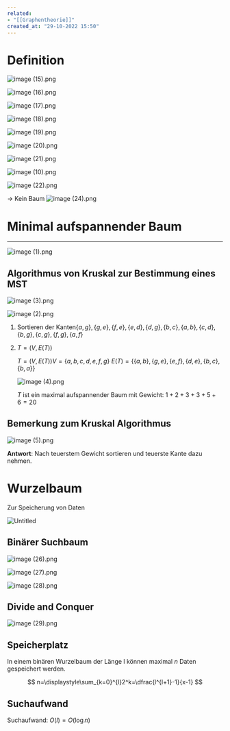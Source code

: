 ```yaml
---
related:
- "[[Graphentheorie]]"
created_at: "29-10-2022 15:50"
---
```



# Definition

![image (15).png](image_(15)%203.png)

![image (16).png](image_(16)%204.png)

![image (17).png](image_(17)%206.png)

![image (18).png](image_(18)%204.png)

![image (19).png](image_(19)%204.png)

![image (20).png](image_(20)%203.png)

![image (21).png](image_(21)%204.png)

![image (10).png](image_(10)%207.png)

![image (22).png](image_(22)%204.png)

→ Kein Baum
![image (24).png](image_(24)%204.png)

# Minimal aufspannender Baum
---
![image (1).png](image_(1)%207.png)

## Algorithmus von Kruskal zur Bestimmung eines MST
![image (3).png](image_(3)%209.png)

![image (2).png](image_(2)%2010.png)

1. Sortieren der Kanten$\{a,g\},\{g,e\},\{f,e\},\{e,d\},\{d,g\},\{b,c\},\{a,b\},\{c,d\},\{b,g\},\{c,g\},\{f,g\},\{a,f\}$
2. $T=(V,E(T))$
    
    $T=(V,E(T))$$V=\{a,b,c,d,e,f,g\}$
    $E(T)=\{\{a,b\},\{g,e\},\{e,f\},\{d,e\},\{b,c\},\{b,a\}\}$
    
    ![image (4).png](image_(4)%208.png)
    
    $T$ ist ein maximal aufspannender Baum mit Gewicht: $1+2+3+3+5+6=20$
    

## Bemerkung zum Kruskal Algorithmus

![image (5).png](image_(5)%208.png)

**Antwort**: Nach teuerstem Gewicht sortieren und teuerste Kante dazu nehmen.

# Wurzelbaum

Zur Speicherung von Daten

![Untitled](Untitled%20106.png)

## Binärer Suchbaum

![image (26).png](image_(26)%203.png)

![image (27).png](image_(27)%204.png)

![image (28).png](image_(28)%205.png)

## Divide and Conquer

![image (29).png](image_(29)%204.png)

## Speicherplatz

In einem binären Wurzelbaum der Länge l können maximal $n$ Daten gespeichert werden.

$$
n=\displaystyle\sum_{k=0}^{l}2^k=\dfrac{l^{l+1}-1}{x-1}
$$

## Suchaufwand

Suchaufwand: $O(l)=O(\log n)$